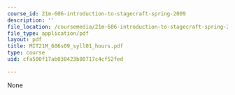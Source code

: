 ```yaml
---
course_id: 21m-606-introduction-to-stagecraft-spring-2009
description: ''
file_location: /coursemedia/21m-606-introduction-to-stagecraft-spring-2009/cfa500f17ab038423b80717c4cf52fed_MIT21M_606s09_syll01_hours.pdf
file_type: application/pdf
layout: pdf
title: MIT21M_606s09_syll01_hours.pdf
type: course
uid: cfa500f17ab038423b80717c4cf52fed

---
```

None